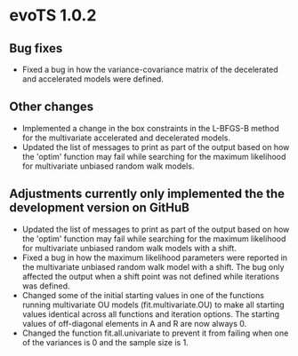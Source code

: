 # evoTS 1.0.2

## Bug fixes

- Fixed a bug in how the variance-covariance matrix of the decelerated and accelerated models were defined. 

## Other changes

- Implemented a change in the box constraints in the L-BFGS-B method for the multivariate accelerated and decelerated models. 
- Updated the list of messages to print as part of the output based on how the 'optim' function may fail while searching for the maximum likelihood for multivariate unbiased random walk models. 

## Adjustments currently only implemented the the development version on GitHuB

- Updated the list of messages to print as part of the output based on how the 'optim' function may fail while searching for the maximum likelihood for multivariate unbiased random walk models with a shift.
- Fixed a bug in how the maximum likelihood parameters were reported in the multivariate unbiased random walk model with a shift. The bug only affected the output when a shift point was not defined while iterations was defined. 
- Changed some of the initial starting values in one of the functions running multivariate OU models (fit.multivariate.OU) to make all starting values identical across all functions and iteration options. The starting values of off-diagonal elements in A and R are now always 0. 
- Changed the function fit.all.univariate to prevent it from failing when one of the variances is 0 and the sample size is 1.

